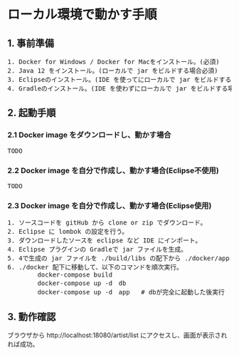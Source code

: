 # ローカル環境で動かす手順

## 1. 事前準備
<pre>
1. Docker for Windows / Docker for Macをインストール。(必須)
2. Java 12 をインストール。(ローカルで jar をビルドする場合必須)
3. Eclipseのインストール。(IDE を使ってにローカルで jar をビルドする場合必須)
4. Gradleのインストール。(IDE を使わずにローカルで jar をビルドする場合必須)
</pre>

## 2. 起動手順
### 2.1 Docker image をダウンロードし、動かす場合
<pre>
TODO
</pre>
### 2.2 Docker image を自分で作成し、動かす場合(Eclipse不使用)
<pre>
TODO
</pre>
### 2.3 Docker image を自分で作成し、動かす場合(Eclipse使用)
<pre>
1. ソースコードを gitHub から clone or zip でダウンロード。
2. Eclipse に lombok の設定を行う。
3. ダウンロードしたソースを eclipse など IDE にインポート。
4. Eclipse プラグインの Gradleで jar ファイルを生成。
5. 4で生成の jar ファイルを ./build/libs の配下から ./docker/app 配下にコピーする。
6. ./docker 配下に移動して、以下のコマンドを順次実行。
        docker-compose build
        docker-compose up -d　db
        docker-compose up -d　app   # dbが完全に起動した後実行
</pre>

## 3. 動作確認
ブラウザから http://localhost:18080/artist/list にアクセスし、画面が表示されれば成功。
